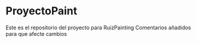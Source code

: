 # ProyectoPaint
Este es el repositorio del proyecto para RuizPainting
Comentarios añadidos para que afecte cambios
